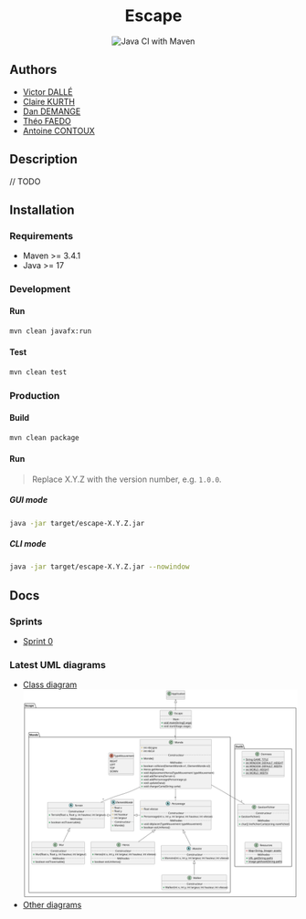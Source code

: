 <div align="center">

# Escape
![Java CI with Maven](https://github.com/victord54/escape/actions/workflows/maven.yml/badge.svg)
</div>

## Authors
* [Victor DALLÉ](https://github.com/victord54)
* [Claire KURTH](https://github.com/clairekth)
* [Dan DEMANGE](https://github.com/Hazvard)
* [Théo FAEDO](https://github.com/TheoFaedo)
* [Antoine CONTOUX](https://github.com/ActxLeToucan)

## Description
// TODO

## Installation
### Requirements
* Maven >= 3.4.1
* Java >= 17

### Development
#### Run
```bash
mvn clean javafx:run
```

#### Test
```bash
mvn clean test
```

### Production
#### Build
```bash
mvn clean package
```

#### Run
> Replace X.Y.Z with the version number, e.g. `1.0.0`.
##### GUI mode
```bash
java -jar target/escape-X.Y.Z.jar
```

##### CLI mode
```bash
java -jar target/escape-X.Y.Z.jar --nowindow
```

## Docs
### Sprints
* [Sprint 0](docs/sprints/0)

### Latest UML diagrams
* [Class diagram](docs/uml/class-diagram.svg)\
![Class diagram](docs/uml/class-diagram.svg)
* [Other diagrams](docs/uml)
